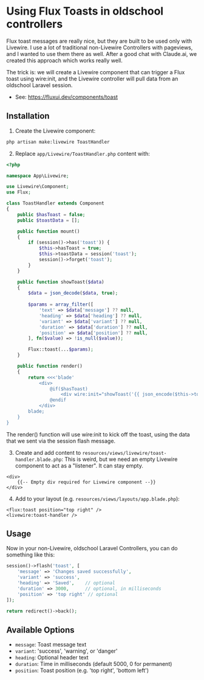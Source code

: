 # Using Flux Toasts in oldschool controllers

Flux toast messages are really nice, but they are built to be used only with Livewire. 
I use a lot of traditional non-Livewire Controllers with pageviews, and I wanted to use them there as well.
After a good chat with Claude.ai, we created this approach which works really well.

The trick is: we will create a Livewire component that can trigger a Flux toast using wire:init, and the Livewire controller will pull data from an oldschool Laravel session.
- See: https://fluxui.dev/components/toast
## Installation
1. Create the Livewire component:
```bash
php artisan make:livewire ToastHandler
```
2. Replace `app/Livewire/ToastHandler.php` content with:
```php
<?php

namespace App\Livewire;

use Livewire\Component;
use Flux;

class ToastHandler extends Component
{
    public $hasToast = false;
    public $toastData = [];

    public function mount()
    {
        if (session()->has('toast')) {
            $this->hasToast = true;
            $this->toastData = session('toast');
            session()->forget('toast');
        }
    }

    public function showToast($data)
    {
        $data = json_decode($data, true);
        
        $params = array_filter([
            'text' => $data['message'] ?? null,
            'heading' => $data['heading'] ?? null,
            'variant' => $data['variant'] ?? null,
            'duration' => $data['duration'] ?? null,
            'position' => $data['position'] ?? null,
        ], fn($value) => !is_null($value));

        Flux::toast(...$params);
    }

    public function render()
    {
        return <<<'blade'
            <div>
                @if($hasToast)
                    <div wire:init="showToast('{{ json_encode($this->toastData) }}')"></div>
                @endif
            </div>
        blade;
    }
}
```
The render() function will use wire:init to kick off the toast, using the data that we sent via the session flash message.

3. Create and add content to `resources/views/livewire/toast-handler.blade.php`:
This is weird, but we need an empty Livewire component to act as a "listener". It can stay empty.
```blade
<div>
    {{-- Empty div required for Livewire component --}}
</div>
```

4. Add to your layout (e.g. `resources/views/layouts/app.blade.php`):
```blade
<flux:toast position="top right" />
<livewire:toast-handler />
```

## Usage

Now in your non-Livewire, oldschool Laravel Controllers, you can do something like this:

```php
session()->flash('toast', [
    'message' => 'Changes saved successfully',
    'variant' => 'success',
    'heading' => 'Saved',    // optional
    'duration' => 3000,      // optional, in milliseconds
    'position' => 'top right' // optional
]);

return redirect()->back();
```

## Available Options
- `message`: Toast message text
- `variant`: 'success', 'warning', or 'danger'
- `heading`: Optional header text
- `duration`: Time in milliseconds (default 5000, 0 for permanent)
- `position`: Toast position (e.g. 'top right', 'bottom left')
